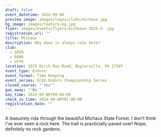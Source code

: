 ```yaml
---
draft: false
event_datetime: 2024-09-08
preview_image: images/logos/clubs/michaux.jpg
bg_image: images/feature-bg.jpg
flyer: images/events/flyers/micheaux-2024-2-.jpg
registration_url: ""
title: Michaux
description: Why does it always rain here?
club:
  - SPER
  - RORR
  - VFTR
location: 1975 Birch Run Road, Biglerville, PA 17307
event_type: Enduro
event_format: Time Keeping
event_series: ECEA Enduro Championship Series
closed_course: "'Yes'"
gas_away: "'No'"
key_time: 2024-09-08T09:00:00
check_in_time: 2024-09-08T07:00:00
registration_date: ""
---
```


A leasuirely ride through the beautiful Michaux State Forest. I don't think I've ever seen a rock here. The trail is practicially paved over! Nope, definitely no rock gardens. 